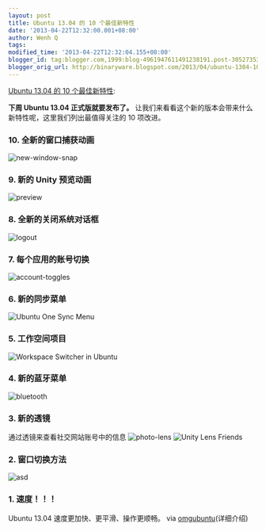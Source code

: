 ```yaml
---
layout: post
title: Ubuntu 13.04 的 10 个最佳新特性
date: '2013-04-22T12:32:00.001+08:00'
author: Wenh Q
tags:
modified_time: '2013-04-22T12:32:04.155+08:00'
blogger_id: tag:blogger.com,1999:blog-4961947611491238191.post-3052735386387320472
blogger_orig_url: http://binaryware.blogspot.com/2013/04/ubuntu-1304-10.html
---
```


[Ubuntu
13.04 的 10
个最佳新特性](http://www.oschina.net/news/39775/new-ubuntu-13-04-features):

**下周 Ubuntu 13.04 正式版就要发布了。**
让我们来看看这个新的版本会带来什么新特性呢，这里我们列出最值得关注的 10
项改进。

### 10. 全新的窗口捕获动画

![new-window-snap](http://static.oschina.net/uploads/img/201304/20095034_EOIi.jpg)

### 9. 新的 Unity 预览动画

![preview](http://static.oschina.net/uploads/img/201304/20095035_DYaH.jpg)

### 8. 全新的关闭系统对话框

![logout](http://static.oschina.net/uploads/img/201304/20095035_Dv61.jpg)

### 7. 每个应用的账号切换

![account-toggles](http://static.oschina.net/uploads/img/201304/20095036_OxBD.jpg)

### 6. 新的同步菜单

![Ubuntu One Sync
Menu](http://static.oschina.net/uploads/img/201304/20095036_5lRH.jpg)

### 5. 工作空间项目

![Workspace Switcher in
Ubuntu](http://static.oschina.net/uploads/img/201304/20095037_IJNO.jpg "Workspace Switcher in Ubuntu")

### 4. 新的蓝牙菜单

![bluetooth](http://static.oschina.net/uploads/img/201304/20095038_83xt.jpg)

### 3. 新的透镜

通过透镜来查看社交网站账号中的信息
![photo-lens](http://static.oschina.net/uploads/img/201304/20095039_4eje.jpg)
![Unity Lens
Friends](http://static.oschina.net/uploads/img/201304/20095040_7dqI.jpg)

### 2. 窗口切换方法

![asd](http://static.oschina.net/uploads/img/201304/20095041_xA1G.jpg)

### 1. 速度！！！

Ubuntu 13.04 速度更加快、更平滑、操作更顺畅。
via
[omgubuntu](http://www.omgubuntu.co.uk/2013/04/new-ubuntu-13-04-features)(详细介绍)
